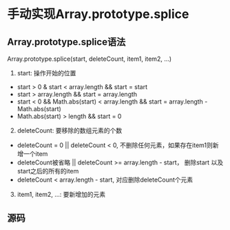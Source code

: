 # 手动实现Array.prototype.splice

## Array.prototype.splice语法

Array.prototype.splice(start, deleteCount, item1, item2, ...)

1. start: 操作开始的位置

+ start > 0 & start < array.length && start = start
+ start > array.length && start = array.length
+ start < 0 && Math.abs(start) < array.length && start = array.length - Math.abs(start)
+ Math.abs(start) > length && start = 0

2. deleteCount: 要移除的数组元素的个数

+ deleteCount = 0 || deleteCount < 0, 不删除任何元素，如果存在item1则新增一个item
+ deleteCount被省略 || deleteCount >= array.length - start， 删除start 以及start之后的所有的item
+ deleteCount < array.length - start, 对应删除deleteCount个元素

3. item1, item2, ...: 要新增加的元素


## 源码

```js
```